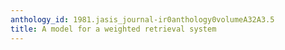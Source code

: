 ```yaml
---
anthology_id: 1981.jasis_journal-ir0anthology0volumeA32A3.5
title: A model for a weighted retrieval system
---
```

